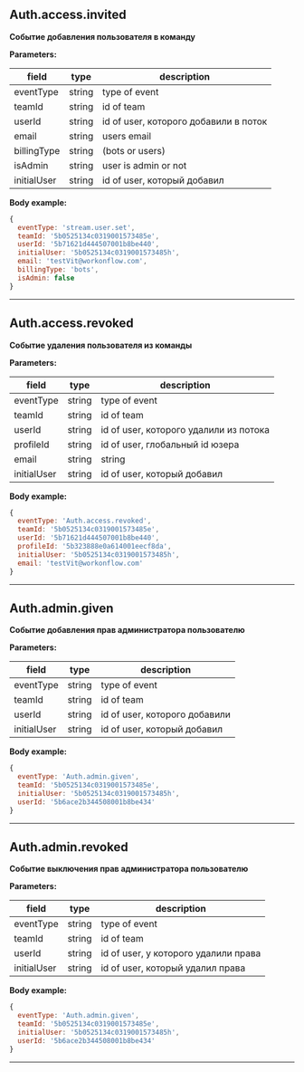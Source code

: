 ## Auth.access.invited

**Событие добавления пользователя в команду**

**Parameters:**

| field     | type   | description   |
| --------- | ------ | ------------  |
| eventType | string | type of event |
| teamId    | string | id of team    |
| userId    | string | id of user, которого добавили в поток |
| email     | string | users email  |
| billingType| string | (bots or users)  |
| isAdmin| string | user is admin or not  |
| initialUser| string | id of user, который добавил |

**Body example:**
```js
{
  eventType: 'stream.user.set',
  teamId: '5b0525134c0319001573485e',
  userId: '5b71621d444507001b8be440',
  initialUser: '5b0525134c0319001573485h',
  email: 'testVit@workonflow.com',
  billingType: 'bots',
  isAdmin: false
}
```
--------------------------------------------------------------------------------

## Auth.access.revoked

**Событие удаления пользователя из команды**

**Parameters:**

| field     | type   | description   |
| --------- | ------ | ------------  |
| eventType | string | type of event |
| teamId    | string | id of team    |
| userId    | string | id of user, которого удалили из потока |
| profileId | string | id of user, глобальный id юзера |
| email     | string | string  |
| initialUser| string | id of user, который добавил |

**Body example:**
```js
{
  eventType: 'Auth.access.revoked',
  teamId: '5b0525134c0319001573485e',
  userId: '5b71621d444507001b8be440',
  profileId: '5b323888e0a614001eecf8da',
  initialUser: '5b0525134c0319001573485h',
  email: 'testVit@workonflow.com'
}
```
---------------------------------------------------------------------------------

## Auth.admin.given

**Событие добавления прав администратора пользователю**

**Parameters:**

| field     | type   | description   |
| --------- | ------ | ------------  |
| eventType | string | type of event |
| teamId    | string | id of team    |
| userId     | string | id of user, которого добавили |
| initialUser| string | id of user, который добавил |

**Body example:**
```js
{
  eventType: 'Auth.admin.given',
  teamId: '5b0525134c0319001573485e',
  initialUser: '5b0525134c0319001573485h',
  userId: '5b6ace2b344508001b8be434'
}
```
---------------------------------------------------------------------------------

## Auth.admin.revoked

**Событие выключения прав администратора пользователю**

**Parameters:**

| field     | type   | description   |
| --------- | ------ | ------------  |
| eventType | string | type of event |
| teamId    | string | id of team    |
| userId    | string | id of user, у которого удалили права |
| initialUser| string | id of user, который удалил права |


**Body example:**
```js
{
  eventType: 'Auth.admin.given',
  teamId: '5b0525134c0319001573485e',
  initialUser: '5b0525134c0319001573485h',
  userId: '5b6ace2b344508001b8be434'
}
```
---------------------------------------------------------------------------------